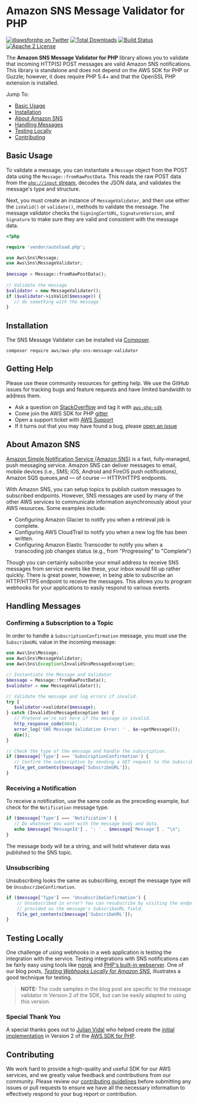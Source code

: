# Amazon SNS Message Validator for PHP

[![@awsforphp on Twitter](http://img.shields.io/badge/twitter-%40awsforphp-blue.svg?style=flat)](https://twitter.com/awsforphp)
[![Total Downloads](https://img.shields.io/packagist/dt/aws/aws-php-sns-message-validator.svg?style=flat)](https://packagist.org/packages/aws/aws-php-sns-message-validator)
[![Build Status](https://img.shields.io/travis/aws/aws-php-sns-message-validator.svg?style=flat)](https://travis-ci.org/aws/aws-php-sns-message-validator)
[![Apache 2 License](https://img.shields.io/packagist/l/aws/aws-php-sns-message-validator.svg?style=flat)](http://aws.amazon.com/apache-2-0/)

The **Amazon SNS Message Validator for PHP** library allows you to validate that
incoming HTTP(S) POST messages are valid Amazon SNS notifications. This library
is standalone and does not depend on the AWS SDK for PHP or Guzzle; however, it
does require PHP 5.4+ and that the OpenSSL PHP extension is installed.

Jump To:
* [Basic Usage](_#Basic-Usage_)
* [Installation](_#Installation_)
* [About Amazon SNS](_#About-Amazon-SNS_)
* [Handling Messages](_#Handling-Messages_)
* [Testing Locally](_#Testing-Locally_)
* [Contributing](_#Contributing_)

## Basic Usage

To validate a message, you can instantiate a `Message` object from the POST
data using the `Message::fromRawPostData`. This reads the raw POST data from
the [`php://input` stream][php-input], decodes the JSON data, and validates
the message's type and structure.

Next, you must create an instance of `MessageValidator`, and then use either
the `isValid()` or `validate()`, methods to validate the message. The
message validator checks the `SigningCertURL`, `SignatureVersion`, and
`Signature` to make sure they are valid and consistent with the message data.

```php
<?php

require 'vendor/autoload.php';

use Aws\Sns\Message;
use Aws\Sns\MessageValidator;
 
$message = Message::fromRawPostData();
 
// Validate the message
$validator = new MessageValidator();
if ($validator->isValid($message)) {
   // do something with the message
}
```

## Installation

The SNS Message Validator can be installed via [Composer][].

    composer require aws/aws-php-sns-message-validator

## Getting Help

Please use these community resources for getting help. We use the GitHub issues for tracking bugs and feature requests and have limited bandwidth to address them.

* Ask a question on [StackOverflow](https://stackoverflow.com/) and tag it with [`aws-php-sdk`](http://stackoverflow.com/questions/tagged/aws-php-sdk)
* Come join the AWS SDK for PHP [gitter](https://gitter.im/aws/aws-sdk-php)
* Open a support ticket with [AWS Support](https://console.aws.amazon.com/support/home/)
* If it turns out that you may have found a bug, please [open an issue](https://github.com/aws/aws-php-sns-message-validator/issues/new/choose)

## About Amazon SNS

[Amazon Simple Notification Service (Amazon SNS)][sns] is a fast, fully-managed,
push messaging service. Amazon SNS can deliver messages to email, mobile devices
(i.e., SMS; iOS, Android and FireOS push notifications), Amazon SQS queues,and
— of course — HTTP/HTTPS endpoints.

With Amazon SNS, you can setup topics to publish custom messages to subscribed
endpoints. However, SNS messages are used by many of the other AWS services to
communicate information asynchronously about your AWS resources. Some examples
include:

* Configuring Amazon Glacier to notify you when a retrieval job is complete.
* Configuring AWS CloudTrail to notify you when a new log file has been written.
* Configuring Amazon Elastic Transcoder to notify you when a transcoding job
  changes status (e.g., from "Progressing" to "Complete")

Though you can certainly subscribe your email address to receive SNS messages
from service events like these, your inbox would fill up rather quickly. There
is great power, however, in being able to subscribe an HTTP/HTTPS endpoint to
receive the messages. This allows you to program webhooks for your applications
to easily respond to various events.

## Handling Messages

### Confirming a Subscription to a Topic

In order to handle a `SubscriptionConfirmation` message, you must use the
`SubscribeURL` value in the incoming message:

```php
use Aws\Sns\Message;
use Aws\Sns\MessageValidator;
use Aws\Sns\Exception\InvalidSnsMessageException;

// Instantiate the Message and Validator
$message = Message::fromRawPostData();
$validator = new MessageValidator();

// Validate the message and log errors if invalid.
try {
   $validator->validate($message);
} catch (InvalidSnsMessageException $e) {
   // Pretend we're not here if the message is invalid.
   http_response_code(404);
   error_log('SNS Message Validation Error: ' . $e->getMessage());
   die();
}

// Check the type of the message and handle the subscription.
if ($message['Type'] === 'SubscriptionConfirmation') {
   // Confirm the subscription by sending a GET request to the SubscribeURL
   file_get_contents($message['SubscribeURL']);
}
```

### Receiving a Notification

To receive a notification, use the same code as the preceding example, but
check for the `Notification` message type.

```php
if ($message['Type'] === 'Notification') {
   // Do whatever you want with the message body and data.
   echo $message['MessageId'] . ': ' . $message['Message'] . "\n";
}
```

The message body will be a string, and will hold whatever data was published
to the SNS topic.

### Unsubscribing

Unsubscribing looks the same as subscribing, except the message type will be
`UnsubscribeConfirmation`.

```php
if ($message['Type'] === 'UnsubscribeConfirmation') {
    // Unsubscribed in error? You can resubscribe by visiting the endpoint
    // provided as the message's SubscribeURL field.
    file_get_contents($message['SubscribeURL']);
}
```

## Testing Locally

One challenge of using webhooks in a web application is testing the integration
with the service. Testing integrations with SNS notifications can be fairly easy
using tools like [ngrok][] and [PHP's built-in webserver][php-server]. One of
our blog posts, [*Testing Webhooks Locally for Amazon SNS*][blogpost], illustrates
a good technique for testing.

> **NOTE:** The code samples in the blog post are specific to the message
> validator in Version 2 of the SDK, but can be easily adapted to using this
> version.

### Special Thank You

A special thanks goes out to [Julian Vidal][] who helped create the [initial
implementation][] in Version 2 of the [AWS SDK for PHP][].

[php-input]: http://php.net/manual/en/wrappers.php.php#wrappers.php.input
[composer]: https://getcomposer.org/
[source code]: https://github.com/aws/aws-php-sns-message-validator/archive/master.zip
[sns]: http://aws.amazon.com/sns/
[ngrok]: https://ngrok.com/
[php-server]: http://www.php.net/manual/en/features.commandline.webserver.php
[blogpost]: http://blogs.aws.amazon.com/php/post/Tx2CO24DVG9CAK0/Testing-Webhooks-Locally-for-Amazon-SNS
[Julian Vidal]: https://github.com/poisa
[initial implementation]: https://github.com/aws/aws-sdk-php/tree/2.8/src/Aws/Sns/MessageValidator
[AWS SDK for PHP]: https://github.com/aws/aws-sdk-php

## Contributing

We work hard to provide a high-quality and useful SDK for our AWS services, and we greatly value feedback and contributions from our community. Please review our [contributing guidelines](./CONTRIBUTING.md) before submitting any issues or pull requests to ensure we have all the necessary information to effectively respond to your bug report or contribution.
